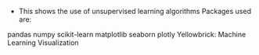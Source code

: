 - This shows the use of unsupervised learning algorithms
Packages used are: 


pandas
numpy
scikit-learn
matplotlib
seaborn
plotly
Yellowbrick: Machine Learning Visualization
